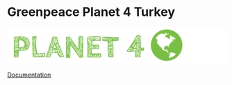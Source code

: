 # Greenpeace Planet 4 Turkey

![Planet4](./planet4.png)

[Documentation](https://support.greenpeace.org/planet4/nro-customization/deployment)
